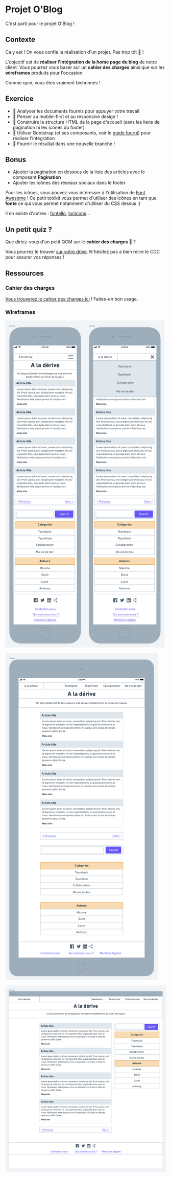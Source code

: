 # Projet O'Blog

C'est parti pour le projet O'Blog !

## Contexte

Ca y est ! On vous confie la réalisation d'un projet. Pas trop tôt :muscle: !

L'objectif est de **réaliser l'intégration de la home page du blog** de notre client. Vous pourrez vous baser sur un **cahier des charges** ainsi que sur les **wireframes** produits pour l'occasion. 

Comme quoi, vous êtes vraiment bichonnés !

## Exercice

* :mag_right: Analyser les documents fournis pour appuyer votre travail
* :iphone: Penser au mobile-first et au responsive design !
* :hammer: Construire la structure HTML de la page d'accueil (sans les liens de pagination ni les icônes du footer)
* :wrench: Utiliser Bootstrap (et ses composants, voir le [guide fourni](guide_bootstrap.md)) pour réaliser l'intégration
* :pushpin: Fournir le résultat dans une nouvelle branche !

## Bonus

* Ajouter la pagination en dessous de la liste des articles avec le composant **Pagination**
* Ajouter les icônes des réseaux sociaux dans le footer

Pour les icônes, vous pouvez vous intéresser à l'utilisation de [Font Awesome](https://fontawesome.com/v4.7.0/) ! Ce petit toolkit vous permet d'utiliser des icônes en tant que **fonte** ce qui vous permet notamment d'utiliser du CSS dessus :)

Il en existe d'autres : [fontello](http://fontello.com/), [Ionicons](https://ionicons.com/)...

## Un petit quiz ?

Que diriez-vous d'un petit QCM sur le **cahier des charges** :tada: ?

Vous pourrez le trouver [sur votre drive](https://docs.google.com/forms/d/13ydISZ8zrFnDgR6himJq9orXo5WRL9pWmchsw_wNi1Y/). N'hésitez pas à bien relire le CDC pour assurer vos réponses !

## Ressources

### Cahier des charges

[Vous trouverez le cahier des charges ici](cdc/cdc-blog.md) ! Faites-en bon usage.

### Wireframes

![](wireframe/wireframe-mobile.png)

![](wireframe/wireframe-tablet.png)

![](wireframe/wireframe-desktop.png)



